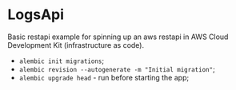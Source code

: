 # LogsApi

Basic restapi example for spinning up an aws restapi in AWS Cloud Development Kit (infrastructure as code).


- `alembic init migrations`;
- `alembic revision --autogenerate -m "Initial migration"`;
- `alembic upgrade head` - run before starting the app;


